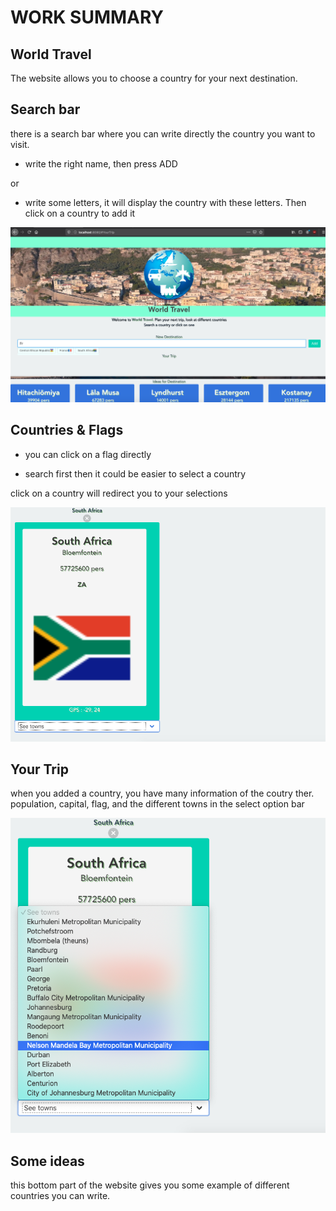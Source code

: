 
# WORK SUMMARY 

## World Travel

The website allows you to choose a country for your next destination.

## Search bar
there is a search bar where you can write directly the country you want to visit.

- write the right name, then press ADD

or

- write some letters, it will display the country with these letters.
Then click on a country to add it

![alt text](https://github.com/rim31/myworldtravel/blob/master/src/assets/page1.png?raw=true)



## Countries & Flags

- you can click on a flag directly

- search first then it could be easier to select a country

click on a country will redirect you to your selections

![alt text](https://github.com/rim31/myworldtravel/blob/master/src/assets/page2.png?raw=true)

## Your Trip

when you added a country, you have many information of the coutry ther.
population, capital, flag, and the different towns in the select option bar

![alt text](https://github.com/rim31/myworldtravel/blob/master/src/assets/page3.png?raw=true)




## Some ideas
this bottom part of the website gives you some example of different countries you can write.





